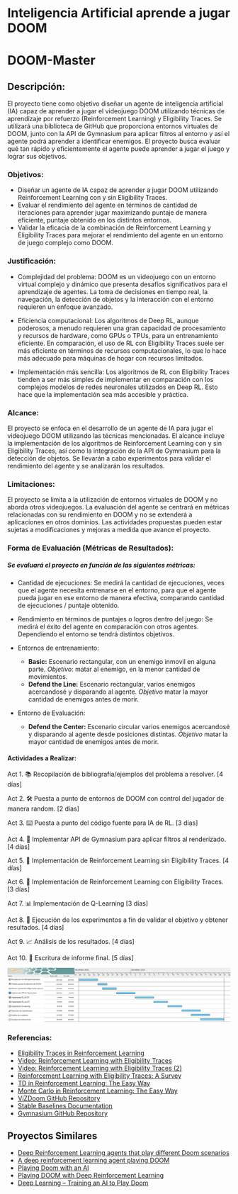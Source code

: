 # Inteligencia Artificial aprende a jugar DOOM

# DOOM-Master

## Descripción: 

El proyecto tiene como objetivo diseñar un agente de inteligencia artificial (IA) capaz de aprender a jugar el videojuego DOOM utilizando técnicas de aprendizaje por refuerzo (Reinforcement Learning) y Eligibility Traces. Se utilizará una biblioteca de GitHub que proporciona entornos virtuales de DOOM, junto con la API de Gymnasium para aplicar filtros al entorno y así el agente podrá aprender a identificar enemigos. El proyecto busca evaluar qué tan rápido y eficientemente el agente puede aprender a jugar el juego y lograr sus objetivos.

### Objetivos:

- Diseñar un agente de IA capaz de aprender a jugar DOOM utilizando Reinforcement Learning con y sin Eligibility Traces.
- Evaluar el rendimiento del agente en términos de cantidad de iteraciones para aprender jugar maximizando puntaje de manera eficiente, puntaje obtenido en los distintos entornos.
- Validar la eficacia de la combinación de Reinforcement Learning y Eligibility Traces para mejorar el rendimiento del agente en un entorno de juego complejo como DOOM.

### Justificación: 
- Complejidad del problema: DOOM es un videojuego con un entorno virtual complejo y dinámico que presenta desafíos significativos para el aprendizaje de agentes. La toma de decisiones en tiempo real, la navegación, la detección de objetos y la interacción con el entorno requieren un enfoque avanzado.

- Eficiencia computacional: Los algoritmos de Deep RL, aunque poderosos, a menudo requieren una gran capacidad de procesamiento y recursos de hardware, como GPUs o TPUs, para un entrenamiento eficiente. En comparación, el uso de RL con Eligibility Traces suele ser más eficiente en términos de recursos computacionales, lo que lo hace más adecuado para máquinas de hogar con recursos limitados.

- Implementación más sencilla: Los algoritmos de RL con Eligibility Traces tienden a ser más simples de implementar en comparación con los complejos modelos de redes neuronales utilizados en Deep RL. Esto hace que la implementación sea más accesible y práctica.

### Alcance:
El proyecto se enfoca en el desarrollo de un agente de IA para jugar el videojuego DOOM utilizando las técnicas mencionadas. El alcance incluye la implementación de los algoritmos de Reinforcement Learning con y sin Eligibility Traces, así como la integración de la API de Gymnasium para la detección de objetos. Se llevarán a cabo experimentos para validar el rendimiento del agente y se analizarán los resultados.

### Limitaciones:

El proyecto se limita a la utilización de entornos virtuales de DOOM y no aborda otros videojuegos.
La evaluación del agente se centrará en métricas relacionadas con su rendimiento en DOOM y no se extenderá a aplicaciones en otros dominios.
Las actividades propuestas pueden estar sujetas a modificaciones y mejoras a medida que avance el proyecto.

### Forma de Evaluación (Métricas de Resultados):
##### Se evaluará el proyecto en función de las siguientes métricas:

- Cantidad de ejecuciones: Se medirá la cantidad de ejecuciones, veces que el agente necesita entrenarse en el entorno, para que el agente pueda jugar en ese entorno de manera efectiva, comparando cantidad de ejecuciones / puntaje obtenido.

- Rendimiento en términos de puntajes o logros dentro del juego: Se medirá el éxito del agente en comparación con otros agentes. Dependiendo el entorno se tendrá distintos objetivos.

- Entornos de entrenamiento:
    - **Basic:** Escenario rectangular, con un enemigo inmovil en alguna parte. *Objetivo*: matar al enemigo, en la menor cantidad de movimientos.
    - **Defend the Line:** Escenario rectangular, varios enemigos acercandosé y disparando al agente. *Objetivo* matar la mayor cantidad de enemigos antes de morir. 
- Entorno de Evaluación: 
    - **Defend the Center:** Escenario circular varios enemigos acercandosé y disparando al agente desde posiciones distintas. *Objetivo* matar la mayor cantidad de enemigos antes de morir.

#### Actividades a Realizar:

Act 1. 📚 Recopilación de bibliografía/ejemplos del problema a resolver. [4 días]

Act 2. 🛠️ Puesta a punto de entornos de DOOM con control del jugador de manera random. [2 días]

Act 3. ⌨️ Puesta a punto del código fuente para IA de RL. [3 días]

Act 4. 🔄 Implementar API de Gymnasium para aplicar filtros al renderizado. [4 días]

Act 5. 🤖 Implementación de Reinforcement Learning sin Eligibility Traces. [4 días]

Act 6. 🧠 Implementación de Reinforcement Learning con Eligibility Traces. [3 días]

Act 7. 📊 Implementación de Q-Learning [3 días]

Act 8. 🚀 Ejecución de los experimentos a fin de validar el objetivo y obtener resultados. [4 días]

Act 9. 📈 Análisis de los resultados. [4 días]

Act 10. 📝 Escritura de informe final. [5 días]

!["Calendar"](Gannt_Calendar.jpg)

### Referencias:

- [Eligibility Traces in Reinforcement Learning](https://towardsdatascience.com/eligibility-traces-in-reinforcement-learning-a6b458c019d6)
- [Video: Reinforcement Learning with Eligibility Traces](https://www.youtube.com/watch?v=oinIaLIM5bw)
- [Video: Reinforcement Learning with Eligibility Traces (2)](https://www.youtube.com/watch?v=xc0IwNI3NHU)
- [Reinforcement Learning with Eligibility Traces: A Survey](https://link.springer.com/article/10.1023/A:1018012322525)
- [TD in Reinforcement Learning: The Easy Way](https://towardsdatascience.com/td-in-reinforcement-learning-the-easy-way-f92ecfa9f3ce)
- [Monte Carlo in Reinforcement Learning: The Easy Way](https://zsalloum.medium.com/monte-carlo-in-reinforcement-learning-the-easy-way-564c53010511)
- [ViZDoom GitHub Repository](https://github.com/Farama-Foundation/ViZDoom)
- [Stable Baselines Documentation](https://stable-baselines.readthedocs.io/en/master/)
- [Gymnasium GitHub Repository](https://github.com/Farama-Foundation/Gymnasium)

## Proyectos Similares
- [Deep Reinforcement Learning agents that play different Doom scenarios](https://github.com/emasquil/doom-rl)
- [A deep reinforcement learning agent playing DOOM ](https://www.researchgate.net/publication/318283732_Clyde_A_deep_reinforcement_learning_DOOM_playing_agent)
- [Playing Doom with an AI](https://www.linkedin.com/pulse/playing-doom-ai-s%C3%A9rgio-saraiva/)
- [Playing DOOM with Deep Reinforcement Learning](https://medium.com/@james.liangyy/playing-doom-with-deep-reinforcement-learning-e55ce84e2930)
- [Deep Learning – Training an AI to Play Doom](https://www.codeproject.com/Articles/1232713/Deep-Learning-Training-an-AI-to-Play-Doom)